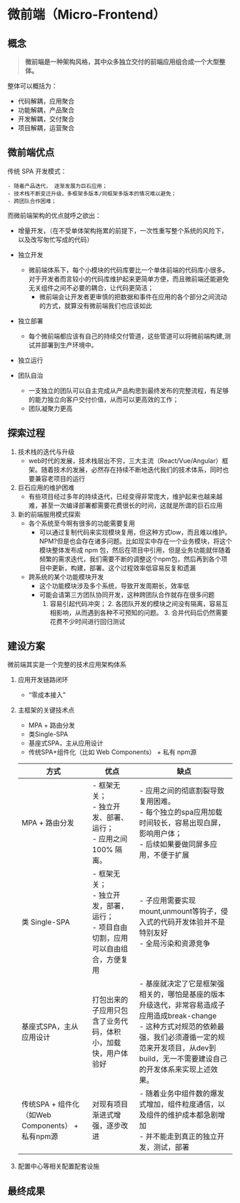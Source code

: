 # 微前端（Micro-Frontend）

## 概念

> **微前端是一种架构风格，其中众多独立交付的前端应用组合成一个大型整体。**

整体可以概括为：

- 代码解耦，应用聚合
- 功能解耦，产品聚合
- 开发解耦，交付聚合
- 项目解耦，运营聚合

## 微前端优点

传统 SPA 开发模式：

	- 随着产品迭代， 逐渐发展为巨石应用；
	- 技术栈不断变迁升级，多框架多版本/同框架多版本的情况难以避免；
	- 跨团队合作困难；

而微前端架构的优点就呼之欲出：

- 增量开发，（在不受单体架构拖累的前提下，一次性重写整个系统的风险下，以及改写匆忙写成的代码）

 - 独立开发
   	- 微前端体系下，每个小模块的代码库要比一个单体前端的代码库小很多。对于开发者而言较小的代码库维护起来更简单方便，而且微前端还能避免无关组件之间不必要的耦合，让代码更简洁；
      	- 微前端会让开发者更审慎的把数据和事件在应用的各个部分之间流动的方式，就算没有微前端我们也应该如此
 - 独立部署
    - 每个微前端都应该有自己的持续交付管道，这些管道可以将微前端构建,测试并部署到生产环境中。
 - 独立运行
 - 团队自治
    - 一支独立的团队可以自主完成从产品构思到最终发布的完整流程，有足够的能力独立向客户交付价值，从而可以更高效的工作；
    - 团队凝聚力更高

## 探索过程

1. 技术栈的迭代与升级
   - web时代的发展，技术栈层出不穷，三大主流（React/Vue/Angular）框架。随着技术的发展，必然存在持续不断地迭代我们的技术体系，同时也要兼容老项目的运行
2. 巨石应用的维护困难
   - 有些项目经过多年的持续迭代，已经变得非常庞大，维护起来也越来越难，甚至一次编译部署都需要花费很长的时间，这就是所谓的巨石应用
3. 新的前端服用模式探索
   - 各个系统至今啊有很多的功能需要复用
     - 可以通过复制代码来实现模块复用，但这种方式low，而且难以维护。NPM?但是也会存在诸多问题。比如现实中存在一个业务模块，将这个模块整体发布成 npm 包，然后在项目中引用，但是业务功能就伴随着频繁的需求迭代，我们需要不断的调整这个npm包，然后再到各个项目中更新，构建，部署。这个过程效率低容易反复和遗漏
   - 跨系统的某个功能模块开发
     - 这个功能模块涉及多个系统，导致开发周期长，效率低
     - 可能会请第三方团队协同开发，这种跨团队合作就存在很多问题
       	1. 容易引起代码冲突；
        	2. 各团队开发的模块之间没有隔离，容易互相影响，从而遇到各种不可预知的问题。
        	3. 合并代码后仍然需要花费不少时间进行回归测试

## 建设方案

微前端其实是一个完整的技术应用架构体系

1. 应用开发链路闭环

   - “零成本接入”

2. 主框架的关键技术点

   - MPA + 路由分发
   - 类Single-SPA
   - 基座式SPA，主从应用设计
   - 传统SPA+组件化（比如 Web Components） + 私有 npm源

   | 方式                                             | 优点                                                         | 缺点                                                         |
   | ------------------------------------------------ | ------------------------------------------------------------ | ------------------------------------------------------------ |
   | MPA + 路由分发                                   | - 框架无关；<br />- 独立开发、部署、运行；<br /> - 应用之间 100% 隔离。 | - 应用之间的彻底割裂导致复用困难。<br />- 每个独立的spa应用加载时间较长，容易出现白屏，影响用户体；<br />- 后续如果要做同屏多应用，不便于扩展 |
   | 类 Single-SPA                                    | - 框架无关；<br />- 独立开发，部署，运行；<br />- 项目自由切割，应用可以自由组合，方便复用 | - 子应用需要实现mount,unmount等钩子，侵入式的代码开发体验并不是特别友好<br />- 全局污染和资源竞争 |
   | 基座式SPA，主从应用设计                          | 打包出来的子应用只包含了业务代码，体积小，加载快，用户体验好 | - 基座就决定了它是框架强相关的，哪怕是基座的版本升级迭代，非常容易造成子应用造成break-change<br />- 这种方式对规范的依赖最强，我们必须遵循一定的规范来开发项目，从dev到build，无一不需要建设自己的开发体系来实现上述效果。 |
   | 传统SPA + 组件化（如Web Components） + 私有npm源 | 对现有项目渐进式增强，逐步改进                               | - 随着业务中组件数的爆发式增加，组件粒度通信，以及组件的维护成本都急剧增加<br />- 并不能走到真正的独立开发，测试，部署 |


3. 配置中心等相关配置配套设施

## 最终成果

<!--
1. 巨石应用减负
2. 模块复用
3. 跨系统开发模式革新
4. 多团队合作模式优化
-->
